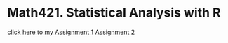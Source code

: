 # Math421. Statistical Analysis with R
[click here to my Assignment 1](Assignment-1.html)
[Assignment 2](Assignment2.html)